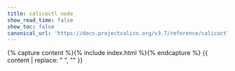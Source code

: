 ```yaml
---
title: calicoctl node
show_read_time: false
show_toc: false
canonical_url: 'https://docs.projectcalico.org/v3.7/reference/calicoctl/commands/node/index'
---
```

{% capture content %}{% include index.html %}{% endcapture %}
{{ content | replace: "    ", "" }}
